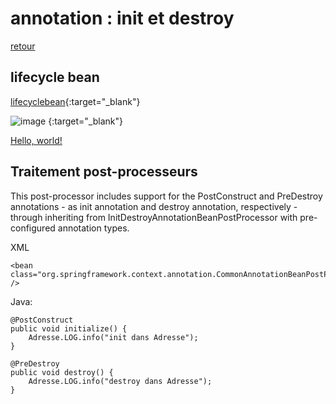 # annotation : init et destroy
[retour](https://github.com/grouault/spring-tutorial/blob/master/spring-contexte/notes/spring-configuration-xml/index.md)

## lifecycle bean
[lifecyclebean](https://howtodoinjava.com/spring-core/spring-bean-life-cycle/){:target="_blank"}

![image](https://user-images.githubusercontent.com/20648687/77641152-de451d80-6f5b-11ea-932b-43b8c695f506.png)
{:target="_blank"}

<a href="https://user-images.githubusercontent.com/20648687/77641152-de451d80-6f5b-11ea-932b-43b8c695f506.png" target="_blank">Hello, world!</a>

## Traitement post-processeurs
This post-processor includes support for the PostConstruct and PreDestroy annotations - as init annotation and destroy annotation, respectively - through inheriting from InitDestroyAnnotationBeanPostProcessor with pre-configured annotation types.

XML


    <bean class="org.springframework.context.annotation.CommonAnnotationBeanPostProcessor" />


Java:

    @PostConstruct
    public void initialize() {
        Adresse.LOG.info("init dans Adresse");
    }
	
    @PreDestroy
    public void destroy() {
        Adresse.LOG.info("destroy dans Adresse");
    }
